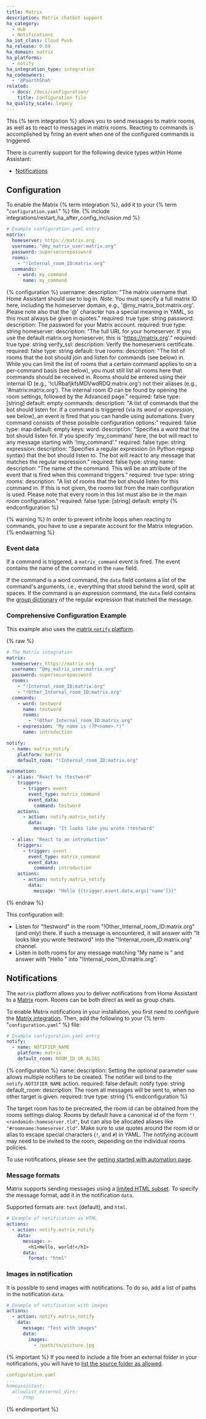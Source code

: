 ```yaml
---
title: Matrix
description: Matrix chatbot support
ha_category:
  - Hub
  - Notifications
ha_iot_class: Cloud Push
ha_release: 0.69
ha_domain: matrix
ha_platforms:
  - notify
ha_integration_type: integration
ha_codeowners:
  - '@PaarthShah'
related:
  - docs: /docs/configuration/
    title: Configuration file
ha_quality_scale: legacy
---
```


This {% term integration %} allows you to send messages to matrix rooms, as well as to react to messages in matrix rooms. Reacting to commands is accomplished by firing an event when one of the configured commands is triggered.

There is currently support for the following device types within Home Assistant:

- [Notifications](#notifications)

## Configuration

To enable the Matrix {% term integration %}, add it to your {% term "`configuration.yaml`" %} file.
{% include integrations/restart_ha_after_config_inclusion.md %}

```yaml
# Example configuration.yaml entry
matrix:
  homeserver: https://matrix.org
  username: "@my_matrix_user:matrix.org"
  password: supersecurepassword
  rooms:
    - "!Internal_room_ID:matrix.org"
  commands:
    - word: my_command
      name: my_command
```

{% configuration %}
username:
  description: "The matrix username that Home Assistant should use to log in. *Note*: You must specify a full matrix ID here, including the homeserver domain, e.g., '@my_matrix_bot:matrix.org'. Please note also that the '@' character has a special meaning in YAML, so this must always be given in quotes."
  required: true
  type: string
password:
  description: The password for your Matrix account.
  required: true
  type: string
homeserver:
  description: "The full URL for your homeserver. If you use the default matrix.org homeserver, this is 'https://matrix.org'."
  required: true
  type: string
verify_ssl:
  description: Verify the homeservers certificate.
  required: false
  type: string
  default: true
rooms:
  description: "The list of rooms that the bot should join and listen for commands (see below) in. While you can limit the list of rooms that a certain command applies to on a per-command basis (see below), you must still list all rooms here that commands should be received in. Rooms should be entered using their internal ID (e.g., '!cURbafjkfsMDVwdRDQ:matrix.org') not their aliases (e.g., '#matrix:matrix.org'). The internal room ID can be found by opening the room settings, followed by the Advanced page."
  required: false
  type: [string]
  default: empty
commands:
  description: "A list of commands that the bot should listen for. If a command is triggered (via its *word* or *expression*, see below), an event is fired that you can handle using automations. Every command consists of these possible configuration options:"
  required: false
  type: map
  default: empty
  keys:
    word:
      description: "Specifies a word that the bot should listen for. If you specify 'my_command' here, the bot will react to any message starting with '!my_command'."
      required: false
      type: string
    expression:
      description: "Specifies a regular expression (in Python regexp syntax) that the bot should listen to. The bot will react to any message that matches the regular expression."
      required: false
      type: string
    name:
      description: "The name of the command. This will be an attribute of the event that is fired when this command triggers."
      required: true
      type: string
    rooms:
      description: "A list of rooms that the bot should listen for this command in. If this is not given, the *rooms* list from the main configuration is used. Please note that every room in this list must also be in the main *room* configuration."
      required: false
      type: [string]
      default: empty
{% endconfiguration %}

{% warning %}
In order to prevent infinite loops when reacting to commands, you have to use a separate account for the Matrix integration.
{% endwarning %}

### Event data

If a command is triggered, a `matrix_command` event is fired. The event contains the name of the command in the `name` field.

If the command is a word command, the `data` field contains a list of the command's arguments, i.e., everything that stood behind the word, split at spaces. If the command is an expression command, the `data` field contains the [group dictionary](https://docs.python.org/3.6/library/re.html?highlight=re#re.match.groupdict) of the regular expression that matched the message.

### Comprehensive Configuration Example

This example also uses the [matrix `notify` platform](#notifications).

{% raw %}

```yaml
# The Matrix integration
matrix:
  homeserver: https://matrix.org
  username: "@my_matrix_user:matrix.org"
  password: supersecurepassword
  rooms:
    - "!Internal_room_ID:matrix.org"
    - "!Other_Internal_room_ID:matrix.org"
  commands:
    - word: testword
      name: testword
      rooms:
        - "!Other_Internal_room_ID:matrix.org"
    - expression: "My name is (?P<name>.*)"
      name: introduction

notify:
  - name: matrix_notify
    platform: matrix
    default_room: "!Internal_room_ID:matrix.org"

automation:
  - alias: "React to !testword"
    triggers:
      - trigger: event
        event_type: matrix_command
        event_data:
          command: testword
    actions:
      - action: notify.matrix_notify
        data:
          message: "It looks like you wrote !testword"

  - alias: "React to an introduction"
    triggers:
      - trigger: event
        event_type: matrix_command
        event_data:
          command: introduction
    actions:
      - action: notify.matrix_notify
        data:
          message: "Hello {{trigger.event.data.args['name']}}"
```

{% endraw %}

This configuration will:

- Listen for "!testword" in the room "!Other_Internal_room_ID:matrix.org" (and *only*) there. If such a message is encountered, it will answer with "It looks like you wrote !testword" into the "!Internal_room_ID:matrix.org" channel.
- Listen in both rooms for any message matching "My name is <any string>" and answer with "Hello <the string>" into "!Internal_room_ID:matrix.org".

## Notifications

The `matrix` platform allows you to deliver notifications from Home Assistant to a [Matrix](https://matrix.org/) room. Rooms can be both direct as well as group chats.

To enable Matrix notifications in your installation, you first need to configure the [Matrix integration](#configuration). Then, add the following to your {% term "`configuration.yaml`" %} file:

```yaml
# Example configuration.yaml entry
notify:
  - name: NOTIFIER_NAME
    platform: matrix
    default_room: ROOM_ID_OR_ALIAS
```

{% configuration %}
name:
  description: Setting the optional parameter `name` allows multiple notifiers to be created. The notifier will bind to the `notify.NOTIFIER_NAME` action.
  required: false
  default: notify
  type: string
default_room:
  description: The room all messages will be sent to, when no other target is given.
  required: true
  type: string
{% endconfiguration %}

The target room has to be precreated, the room id can be obtained from the rooms settings dialog. Rooms by default have a canonical id of the form `"!<randomid>:homeserver.tld"`, but can also be allocated aliases like `"#roomname:homeserver.tld"`. Make sure to use quotes around the room id or alias to escape special characters (`!`, and `#`) in YAML. The notifying account may need to be invited to the room, depending on the individual rooms policies.

To use notifications, please see the [getting started with automation page](/getting-started/automation/).


### Message formats

Matrix supports sending messages using a [limited HTML subset](https://spec.matrix.org/v1.2/client-server-api/#mroommessage-msgtypes). To specify the message format, add it in the notification `data`.

Supported formats are: `text` (default), and `html`.

```yaml
# Example of notification as HTML
actions:
  - action: notify.matrix_notify
    data:
      message: >-
        <h1>Hello, world!</h1>
      data:
        format: "html"
```

### Images in notification

It is possible to send images with notifications. To do so, add a list of paths in the notification `data`.

```yaml
# Example of notification with images
actions:
  - action: notify.matrix_notify
    data:
      message: "Test with images"
      data:
        images:
          - /path/to/picture.jpg
```

{% important %}
If you need to include a file from an external folder in your notifications, you will have to [list the source folder as allowed](/integrations/homeassistant/#allowlist_external_dirs).

```yaml
configuration.yaml
...
homeassistant:
  allowlist_external_dirs:
    - /tmp
```
{% endimportant %}
